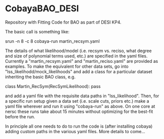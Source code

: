 # CobayaBAO_DESI
Repository with Fitting Code for BAO as part of DESI KP4.

The basic call is something like:

srun -n 8 -c 8 cobaya-run martin_recsym.yaml

The details of what likelihood/model (i.e. recsym vs. reciso, what degree and size of polynomial terms used, etc.) are specified in the yaml files. Currently a "martin_recsym.yaml" and "martin_reciso.yaml" are provided as examples. To make the equivalent for other data sets, go into "lss_likelihodd/mock_likelihoods" and add a class for a particular dataset inheriting the basic BAO class, e.g.

class Martin_RecSym(RecSymLikelihood):
    pass

and add a yaml file with the requisite data paths in "lss_likelihood". Then, for a specific run setup given a data set (i.e. scale cuts, priors etc.) make a yaml file wherever and run it using "cobaya-run" as above. On one core at nersc these runs take about 15 minutes without optimizing for the best-fit before the run.

In principle all one needs to do to run the code is (after installing cobaya) adding custom paths in the various yaml files. More details to come...
